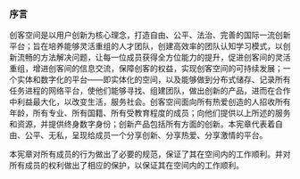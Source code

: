 ### 序言

创客空间是以用户创新为核心理念，打造自由、公平、法治、完善的国际一流创新平台；旨在培养能够灵活重组的人才团队，创建高效率的团队认知学习模式，以创新流畅的方法解决问题，让每一位成员获得全方位能力的提升，促进创客间的灵活重组，增进创客间的信息交流，保障创客的权益，实现创客空间的可持续发展；一个实体和数字化的平台——即实体化的空间，以及能够做到分布式储存、记录所有任务进程的网络平台，使他们能够寻找、组建团队，做出创新的产品，进而在合作中利益最大化，以改变生活，服务社会。创客空间面向所有热爱创造的人招收所有年龄，所有专业、所有国籍、所有受教育程度的成员；向他们提供以上所述的服务和资源，并提供终身数字身份；创新产品包括所有方面的创新。本宪章代表着自由、公平、无私，呈现给成员一个分享创新、分享热爱、分享激情的平台。

本宪章对所有成员的行为做出了必要的规范，保证了其在空间内的工作顺利。并对所有成员的权利做出了相应的保护，以保证其在空间内的工作顺利。

